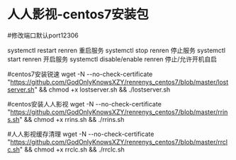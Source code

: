 # 人人影视-centos7安装包

#修改端口默认port12306

systemctl restart renren  重启服务 
systemctl stop renren     停止服务 
systemctl start renren    开启服务 
systemctl disable/enable renren 停止/允许开机自启

#centos7安装锐速
wget -N --no-check-certificate "https://github.com/GodOnlyKnowsXZY/renrenys_centos7/blob/master/lostserver.sh" && chmod +x lostserver.sh && ./lostserver.sh

#centos安装人人影视
wget -N --no-check-certificate "https://github.com/GodOnlyKnowsXZY/renrenys_centos7/blob/master/rrins.sh" && chmod +x rrins.sh && ./rrins.sh

#人人影视缓存清理
wget -N --no-check-certificate "https://github.com/GodOnlyKnowsXZY/renrenys_centos7/blob/master/rrclc.sh" && chmod +x rrclc.sh && ./rrclc.sh
